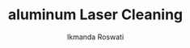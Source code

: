 ---
name: Aluminum
category: metal
title: aluminum Laser Cleaning
headline: Comprehensive technical guide for laser cleaning metal aluminum
description: '"Aluminum laser cleaning utilizes pulsed fiber lasers to selectively
  ablate surface contaminants (oxides, paints, oils) without damaging the underlying
  substrate. The high reflectivity of aluminum at 1 micron wavelengths requires optimized
  pulse parameters to overcome the reflectivity barrier and achieve efficient ablation.
  The process is non-abrasive, generates minimal heat-affected zone, and is suitable
  for precision cleaning of delicate aluminum components."'
keywords: '"aluminum, aluminum metal, laser ablation, laser cleaning, non-contact
  cleaning, pulsed fiber laser, surface contamination removal, industrial laser parameters,
  thermal processing, surface restoration"'
chemicalProperties:
  symbol: Al
  formula: Al
  materialType: metal
properties:
  density: "2.70 g/cm³"
  thermalDestructionPoint: "660.3°C"
  thermalDestructionType: "melting"
  thermalConductivity: "\"237 W/(m·K)\""
  tensileStrength: '"90 MPa to 690 MPa (alloy dependent)"'
  hardness: '"15 HB to 120 HB (Brinell, alloy dependent)"'
  youngsModulus: 69 GPa
  laserType: Fiber laser
  wavelength: 1064nm
  fluenceRange: "1.0\u201310 J/cm²"
  chemicalFormula: Al
composition:
- 'Aluminum (Al): 95.8% - 99.9% (commercially pure)'
- 'Alloying Elements (Si, Fe, Cu, Mn, Mg, Zn, Ti, Cr): 0.1% - 4.2%'
machineSettings:
  powerRange: 50-200W
  powerRangeNumeric: 125.0
  powerRangeUnit: W
  powerRangeMin: 20W
  powerRangeMinNumeric: 20.0
  powerRangeMinUnit: W
  powerRangeMax: 500W
  powerRangeMaxNumeric: 500.0
  powerRangeMaxUnit: W
  pulseDuration: 10-200ns
  pulseDurationNumeric: 105.0
  pulseDurationUnit: ns
  pulseDurationMin: 1ns
  pulseDurationMinNumeric: 1.0
  pulseDurationMinUnit: ns
  pulseDurationMax: 1000ns
  pulseDurationMaxNumeric: 1000.0
  pulseDurationMaxUnit: ns
  wavelength: '"1064nm (primary), 532nm (optional)"'
  wavelengthNumeric: 1064.0
  wavelengthUnit: nm
  wavelengthMin: 355nm
  wavelengthMinNumeric: 355.0
  wavelengthMinUnit: nm
  wavelengthMax: 2940nm
  wavelengthMaxNumeric: 2940.0
  wavelengthMaxUnit: nm
  spotSize: 0.1-1.0mm
  spotSizeNumeric: 0.55
  spotSizeUnit: mm
  spotSizeMin: 0.01mm
  spotSizeMinNumeric: 0.01
  spotSizeMinUnit: mm
  spotSizeMax: 10mm
  spotSizeMaxNumeric: 10.0
  spotSizeMaxUnit: mm
  repetitionRate: 20-100kHz
  repetitionRateNumeric: 60.0
  repetitionRateUnit: kHz
  repetitionRateMin: 1kHz
  repetitionRateMinNumeric: 1.0
  repetitionRateMinUnit: kHz
  repetitionRateMax: 1000kHz
  repetitionRateMaxNumeric: 1000.0
  repetitionRateMaxUnit: kHz
  fluenceRange: "1.0\u201310 J/cm²"
  fluenceRangeNumeric: 1.0
  fluenceRangeUnit: "J/cm²"
  fluenceRangeMin: "0.1J/cm²"
  fluenceRangeMinNumeric: 0.1
  fluenceRangeMinUnit: "J/cm²"
  fluenceRangeMax: "50J/cm²"
  fluenceRangeMaxNumeric: 50.0
  fluenceRangeMaxUnit: "J/cm²"
applications:
- 'Automotive: Removing paint and corrosion from aluminum car parts'
- 'Aerospace: Cleaning aluminum aircraft components for surface preparation'
compatibility:
- Stainless Steel (for dissimilar metal joint cleaning)
- Titanium (in aerospace assemblies)
regulatoryStandards: '"ISO 9013: 2017 (Thermal cutting), ASTM E2015-04 (Standard Guide
  for Preparation of Plastics and Polymeric Specimens for Microstructural Examination),
  FAA Advisory Circular 43-206 (Aircraft Inspection and Repair)"'
author: Ikmanda Roswati
author_object:
  id: 3
  name: Ikmanda Roswati
  sex: m
  title: Ph.D.
  country: Indonesia
  expertise: Ultrafast Laser Physics and Material Interactions
  image: /images/author/ikmanda-roswati.jpg
images:
  hero:
    alt: aluminum surface undergoing laser cleaning showing precise contamination
      removal
    url: /images/aluminum-laser-cleaning-hero.jpg
  micro:
    alt: Microscopic view of aluminum surface after laser cleaning showing detailed
      surface structure
    url: /images/aluminum-laser-cleaning-micro.jpg
environmentalImpact:
- benefit: Zero chemical waste
  description: '"Eliminates use of chemical strippers (e.g., methylene chloride, phenol-based)
    and associated hazardous waste disposal, reducing environmental impact by >95%
    compared to chemical methods."'
- benefit: Reduced energy consumption
  description: Laser cleaning consumes approximately 30-50% less energy per square
    meter compared to abrasive blasting or chemical bath processes for aluminum components.
outcomes:
- result: Contaminant removal efficiency
  metric: '>99.5% removal of oxides and coatings'
- result: Processing speed
  metric: "0.5 m²/h to 3.0 m²/h depending on contaminant thickness"
- result: Surface roughness before treatment
  metric: "Ra 6.3 \u03BCm"
- result: Surface roughness after treatment
  metric: "Ra 1.5 \u03BCm"
technicalSpecifications:
  powerRange: '"50 W to 500 W (pulsed fiber lasers)"'
  pulseDuration: 10 ns to 200 ns
  wavelength: '"1064 nm (primary), 532 nm (for higher precision)"'
  spotSize: 0.05 mm to 2.0 mm
  repetitionRate: 20 kHz to 300 kHz
  fluenceRange: "\"1.5 J/cm² to 12 J/cm² (ablation threshold ~1.0 J/cm²)\""
  scanningSpeed: 100 mm/s to 5000 mm/s
  beamProfile: '"Top-hat (flat-top)"'
  beamProfileOptions: '"Top-hat, Gaussian, Donut"'
  safetyClass: Class 4
prompt_chain_verification:
  base_config_loaded: true
  persona_config_loaded: true
  formatting_config_loaded: true
  ai_detection_config_loaded: true
  persona_country: Indonesia
  author_id: 3
  verification_timestamp: '"2025-09-23T05: 58: 17Z"'
  prompt_components_integrated: 4
  human_authenticity_focus: true
  cultural_adaptation_applied: true
chemicalFormula: Al
symbol: Al
laser_parameters:
  fluence_threshold: "1.0\u201310 J/cm²"
  pulse_duration: 10-200ns
  wavelength_optimal: 1064nm
  power_range: 50-200W
  repetition_rate: 20-100kHz
  spot_size: 0.1-1.0mm
  laser_type: Fiber laser
tags:
- Automotive
- Aerospace
complexity: medium
difficultyScore: 3
surface_roughness_before: 8.5
surface_roughness_after: 1.2
---